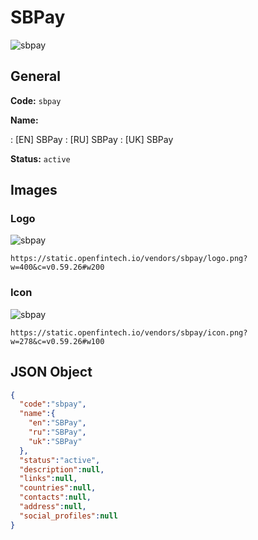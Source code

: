 
# SBPay 
![sbpay](https://static.openfintech.io/vendors/sbpay/logo.png?w=400&c=v0.59.26#w200)  

## General 
 
**Code:** `sbpay` 
 
**Name:** 
 
:	[EN] SBPay 
:	[RU] SBPay 
:	[UK] SBPay 
 
**Status:** `active` 
 

## Images 

### Logo 
 
![sbpay](https://static.openfintech.io/vendors/sbpay/logo.png?w=400&c=v0.59.26#w200)  

```
https://static.openfintech.io/vendors/sbpay/logo.png?w=400&c=v0.59.26#w200
```  

### Icon 
 
![sbpay](https://static.openfintech.io/vendors/sbpay/icon.png?w=278&c=v0.59.26#w100)  

```
https://static.openfintech.io/vendors/sbpay/icon.png?w=278&c=v0.59.26#w100
```  

## JSON Object 

```json
{
  "code":"sbpay",
  "name":{
    "en":"SBPay",
    "ru":"SBPay",
    "uk":"SBPay"
  },
  "status":"active",
  "description":null,
  "links":null,
  "countries":null,
  "contacts":null,
  "address":null,
  "social_profiles":null
}
```  
